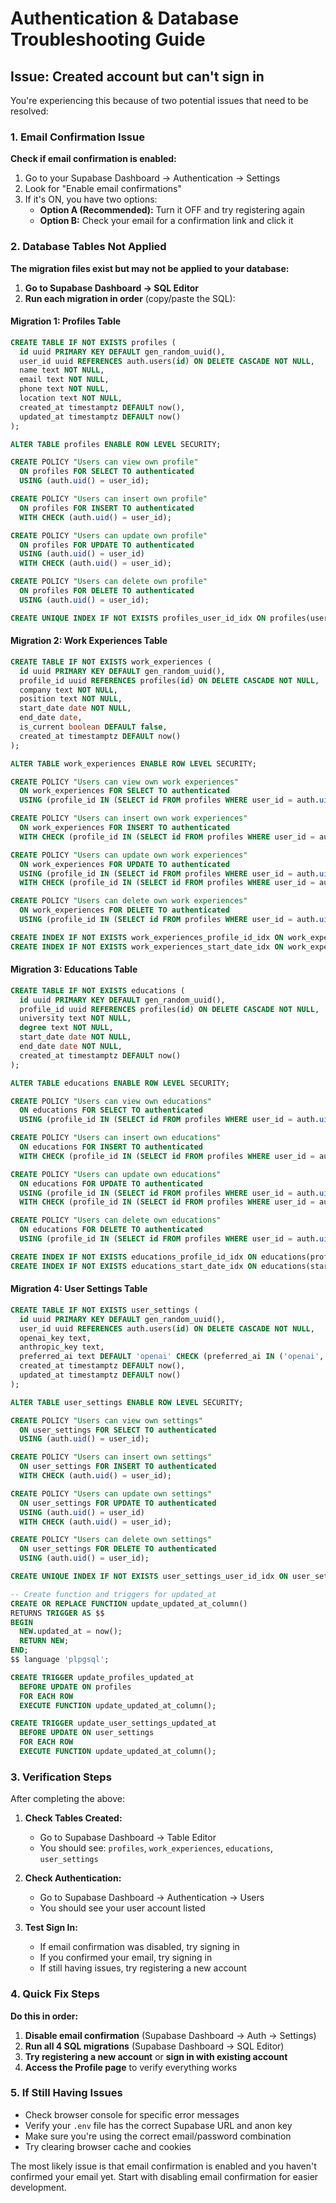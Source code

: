 # Authentication & Database Troubleshooting Guide

## Issue: Created account but can't sign in

You're experiencing this because of two potential issues that need to be resolved:

### 1. Email Confirmation Issue

**Check if email confirmation is enabled:**
1. Go to your Supabase Dashboard → Authentication → Settings
2. Look for "Enable email confirmations" 
3. If it's ON, you have two options:
   - **Option A (Recommended):** Turn it OFF and try registering again
   - **Option B:** Check your email for a confirmation link and click it

### 2. Database Tables Not Applied

**The migration files exist but may not be applied to your database:**

1. **Go to Supabase Dashboard → SQL Editor**
2. **Run each migration in order** (copy/paste the SQL):

#### Migration 1: Profiles Table
```sql
CREATE TABLE IF NOT EXISTS profiles (
  id uuid PRIMARY KEY DEFAULT gen_random_uuid(),
  user_id uuid REFERENCES auth.users(id) ON DELETE CASCADE NOT NULL,
  name text NOT NULL,
  email text NOT NULL,
  phone text NOT NULL,
  location text NOT NULL,
  created_at timestamptz DEFAULT now(),
  updated_at timestamptz DEFAULT now()
);

ALTER TABLE profiles ENABLE ROW LEVEL SECURITY;

CREATE POLICY "Users can view own profile"
  ON profiles FOR SELECT TO authenticated
  USING (auth.uid() = user_id);

CREATE POLICY "Users can insert own profile"
  ON profiles FOR INSERT TO authenticated
  WITH CHECK (auth.uid() = user_id);

CREATE POLICY "Users can update own profile"
  ON profiles FOR UPDATE TO authenticated
  USING (auth.uid() = user_id)
  WITH CHECK (auth.uid() = user_id);

CREATE POLICY "Users can delete own profile"
  ON profiles FOR DELETE TO authenticated
  USING (auth.uid() = user_id);

CREATE UNIQUE INDEX IF NOT EXISTS profiles_user_id_idx ON profiles(user_id);
```

#### Migration 2: Work Experiences Table
```sql
CREATE TABLE IF NOT EXISTS work_experiences (
  id uuid PRIMARY KEY DEFAULT gen_random_uuid(),
  profile_id uuid REFERENCES profiles(id) ON DELETE CASCADE NOT NULL,
  company text NOT NULL,
  position text NOT NULL,
  start_date date NOT NULL,
  end_date date,
  is_current boolean DEFAULT false,
  created_at timestamptz DEFAULT now()
);

ALTER TABLE work_experiences ENABLE ROW LEVEL SECURITY;

CREATE POLICY "Users can view own work experiences"
  ON work_experiences FOR SELECT TO authenticated
  USING (profile_id IN (SELECT id FROM profiles WHERE user_id = auth.uid()));

CREATE POLICY "Users can insert own work experiences"
  ON work_experiences FOR INSERT TO authenticated
  WITH CHECK (profile_id IN (SELECT id FROM profiles WHERE user_id = auth.uid()));

CREATE POLICY "Users can update own work experiences"
  ON work_experiences FOR UPDATE TO authenticated
  USING (profile_id IN (SELECT id FROM profiles WHERE user_id = auth.uid()))
  WITH CHECK (profile_id IN (SELECT id FROM profiles WHERE user_id = auth.uid()));

CREATE POLICY "Users can delete own work experiences"
  ON work_experiences FOR DELETE TO authenticated
  USING (profile_id IN (SELECT id FROM profiles WHERE user_id = auth.uid()));

CREATE INDEX IF NOT EXISTS work_experiences_profile_id_idx ON work_experiences(profile_id);
CREATE INDEX IF NOT EXISTS work_experiences_start_date_idx ON work_experiences(start_date DESC);
```

#### Migration 3: Educations Table
```sql
CREATE TABLE IF NOT EXISTS educations (
  id uuid PRIMARY KEY DEFAULT gen_random_uuid(),
  profile_id uuid REFERENCES profiles(id) ON DELETE CASCADE NOT NULL,
  university text NOT NULL,
  degree text NOT NULL,
  start_date date NOT NULL,
  end_date date NOT NULL,
  created_at timestamptz DEFAULT now()
);

ALTER TABLE educations ENABLE ROW LEVEL SECURITY;

CREATE POLICY "Users can view own educations"
  ON educations FOR SELECT TO authenticated
  USING (profile_id IN (SELECT id FROM profiles WHERE user_id = auth.uid()));

CREATE POLICY "Users can insert own educations"
  ON educations FOR INSERT TO authenticated
  WITH CHECK (profile_id IN (SELECT id FROM profiles WHERE user_id = auth.uid()));

CREATE POLICY "Users can update own educations"
  ON educations FOR UPDATE TO authenticated
  USING (profile_id IN (SELECT id FROM profiles WHERE user_id = auth.uid()))
  WITH CHECK (profile_id IN (SELECT id FROM profiles WHERE user_id = auth.uid()));

CREATE POLICY "Users can delete own educations"
  ON educations FOR DELETE TO authenticated
  USING (profile_id IN (SELECT id FROM profiles WHERE user_id = auth.uid()));

CREATE INDEX IF NOT EXISTS educations_profile_id_idx ON educations(profile_id);
CREATE INDEX IF NOT EXISTS educations_start_date_idx ON educations(start_date DESC);
```

#### Migration 4: User Settings Table
```sql
CREATE TABLE IF NOT EXISTS user_settings (
  id uuid PRIMARY KEY DEFAULT gen_random_uuid(),
  user_id uuid REFERENCES auth.users(id) ON DELETE CASCADE NOT NULL,
  openai_key text,
  anthropic_key text,
  preferred_ai text DEFAULT 'openai' CHECK (preferred_ai IN ('openai', 'anthropic')),
  created_at timestamptz DEFAULT now(),
  updated_at timestamptz DEFAULT now()
);

ALTER TABLE user_settings ENABLE ROW LEVEL SECURITY;

CREATE POLICY "Users can view own settings"
  ON user_settings FOR SELECT TO authenticated
  USING (auth.uid() = user_id);

CREATE POLICY "Users can insert own settings"
  ON user_settings FOR INSERT TO authenticated
  WITH CHECK (auth.uid() = user_id);

CREATE POLICY "Users can update own settings"
  ON user_settings FOR UPDATE TO authenticated
  USING (auth.uid() = user_id)
  WITH CHECK (auth.uid() = user_id);

CREATE POLICY "Users can delete own settings"
  ON user_settings FOR DELETE TO authenticated
  USING (auth.uid() = user_id);

CREATE UNIQUE INDEX IF NOT EXISTS user_settings_user_id_idx ON user_settings(user_id);

-- Create function and triggers for updated_at
CREATE OR REPLACE FUNCTION update_updated_at_column()
RETURNS TRIGGER AS $$
BEGIN
  NEW.updated_at = now();
  RETURN NEW;
END;
$$ language 'plpgsql';

CREATE TRIGGER update_profiles_updated_at
  BEFORE UPDATE ON profiles
  FOR EACH ROW
  EXECUTE FUNCTION update_updated_at_column();

CREATE TRIGGER update_user_settings_updated_at
  BEFORE UPDATE ON user_settings
  FOR EACH ROW
  EXECUTE FUNCTION update_updated_at_column();
```

### 3. Verification Steps

After completing the above:

1. **Check Tables Created:**
   - Go to Supabase Dashboard → Table Editor
   - You should see: `profiles`, `work_experiences`, `educations`, `user_settings`

2. **Check Authentication:**
   - Go to Supabase Dashboard → Authentication → Users
   - You should see your user account listed

3. **Test Sign In:**
   - If email confirmation was disabled, try signing in
   - If you confirmed your email, try signing in
   - If still having issues, try registering a new account

### 4. Quick Fix Steps

**Do this in order:**

1. **Disable email confirmation** (Supabase Dashboard → Auth → Settings)
2. **Run all 4 SQL migrations** (Supabase Dashboard → SQL Editor)
3. **Try registering a new account** or **sign in with existing account**
4. **Access the Profile page** to verify everything works

### 5. If Still Having Issues

- Check browser console for specific error messages
- Verify your `.env` file has the correct Supabase URL and anon key
- Make sure you're using the correct email/password combination
- Try clearing browser cache and cookies

The most likely issue is that email confirmation is enabled and you haven't confirmed your email yet. Start with disabling email confirmation for easier development.
